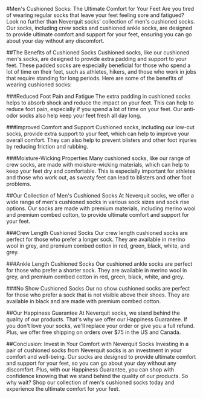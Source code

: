 #Men's Cushioned Socks: The Ultimate Comfort for Your Feet
Are you tired of wearing regular socks that leave your feet feeling sore and fatigued? Look no further than Neverquit socks' collection of men's cushioned socks. Our socks, including crew socks and cushioned ankle socks, are designed to provide ultimate comfort and support for your feet, ensuring you can go about your day without any discomfort.

##The Benefits of Cushioned Socks
Cushioned socks, like our cushioned men's socks, are designed to provide extra padding and support to your feet. These padded socks are especially beneficial for those who spend a lot of time on their feet, such as athletes, hikers, and those who work in jobs that require standing for long periods. Here are some of the benefits of wearing cushioned socks:

###Reduced Foot Pain and Fatigue
The extra padding in cushioned socks helps to absorb shock and reduce the impact on your feet. This can help to reduce foot pain, especially if you spend a lot of time on your feet. Our anti-odor socks also help keep your feet fresh all day long.

###Improved Comfort and Support
Cushioned socks, including our low-cut socks, provide extra support to your feet, which can help to improve your overall comfort. They can also help to prevent blisters and other foot injuries by reducing friction and rubbing.

###Moisture-Wicking Properties
Many cushioned socks, like our range of crew socks, are made with moisture-wicking materials, which can help to keep your feet dry and comfortable. This is especially important for athletes and those who work out, as sweaty feet can lead to blisters and other foot problems.

##Our Collection of Men's Cushioned Socks
At Neverquit socks, we offer a wide range of men's cushioned socks in various sock sizes and sock rise options. Our socks are made with premium materials, including merino wool and premium combed cotton, to provide ultimate comfort and support for your feet.

###Crew Length Cushioned Socks
Our crew length cushioned socks are perfect for those who prefer a longer sock. They are available in merino wool in grey, and premium combed cotton in red, green, black, white, and grey.

###Ankle Length Cushioned Socks
Our cushioned ankle socks are perfect for those who prefer a shorter sock. They are available in merino wool in grey, and premium combed cotton in red, green, black, white, and grey.

###No Show Cushioned Socks
Our no show cushioned socks are perfect for those who prefer a sock that is not visible above their shoes. They are available in black and are made with premium combed cotton.

##Our Happiness Guarantee
At Neverquit socks, we stand behind the quality of our products. That's why we offer our Happiness Guarantee. If you don't love your socks, we'll replace your order or give you a full refund. Plus, we offer free shipping on orders over $75 in the US and Canada.

##Conclusion: Invest in Your Comfort with Neverquit Socks
Investing in a pair of cushioned socks from Neverquit socks is an investment in your comfort and well-being. Our socks are designed to provide ultimate comfort and support for your feet, so you can go about your day without any discomfort. Plus, with our Happiness Guarantee, you can shop with confidence knowing that we stand behind the quality of our products. So why wait? Shop our collection of men's cushioned socks today and experience the ultimate comfort for your feet.
